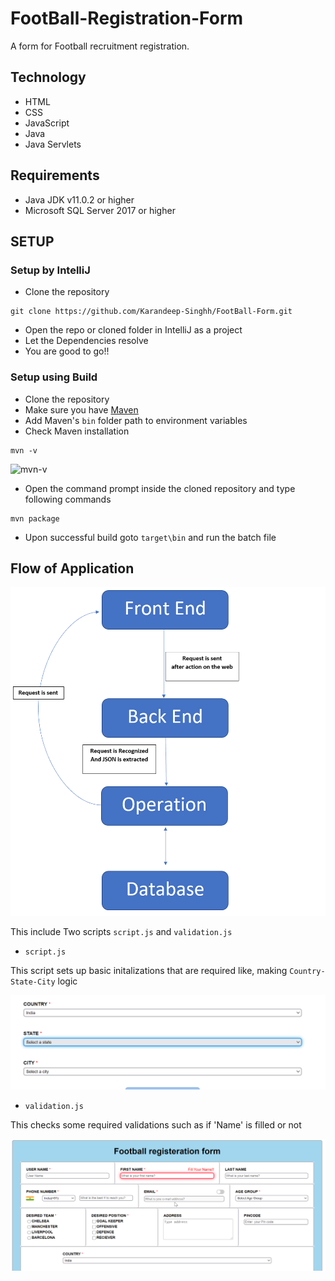 # FootBall-Registration-Form
A form for Football recruitment registration.
## Technology
- HTML
- CSS
- JavaScript
- Java
- Java Servlets

## Requirements

- Java JDK v11.0.2 or higher
- Microsoft SQL Server 2017 or higher

## SETUP

### Setup by IntelliJ
- Clone the repository
````
git clone https://github.com/Karandeep-Singhh/FootBall-Form.git
````
- Open the repo or cloned folder in IntelliJ as a project
- Let the Dependencies resolve
- You are good to go!!


### Setup using Build

- Clone the repository
- Make sure you have <a href="https://maven.apache.org/download.cgi">Maven</a>
- Add Maven's ```bin``` folder path to environment variables
- Check Maven installation
````
mvn -v
````
![mvn-v](/assets/mvn-version)


- Open the command prompt inside the cloned repository and type following commands
````
mvn package
````
- Upon successful build goto ```target\bin``` and run the batch file

## Flow of Application

![image3](/assets/3.png "flow")

This include Two scripts ```script.js``` and ```validation.js```
- ```script.js```

This script sets up basic initalizations that are required like, making ```Country-State-City``` logic


![image1](/assets/1.png "CSC")


- ```validation.js```

This checks some required validations such as if 'Name' is filled or not

![image2](/assets/2.png "validation")
